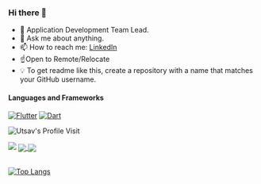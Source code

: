 
### Hi there 👋

- 🔭 Application Development Team Lead.
- 💬 Ask me about anything.
-  📫 How to reach me: <a href="https://linkedin.com/in/tornike-kurdadze">LinkedIn</a>
- ☝️Open to Remote/Relocate
- 💡 To get readme like this, create a repository with a name that matches your GitHub username.


#### Languages and Frameworks

<!-- TODO: Make technologies links takes you to repositories -->
[![Flutter](https://img.shields.io/badge/Flutter-%2302569B.svg?style=for-the-badge&logo=Flutter&logoColor=white)](#) [![Dart](https://img.shields.io/badge/dart-%230175C2.svg?style=for-the-badge&logo=dart&logoColor=white)](#)



![Utsav's Profile Visit](https://komarev.com/ghpvc/?username=Tkko&color=green&label=Profile+Views)

<img src="https://github-readme-stats.vercel.app/api?username=tkko&count_private=true&show_icons=true&include_all_commits=true&theme=vue-dark">

<a href="https://github.com/tkko/Flutter_pinput">
  <img align="center" src="https://github-readme-stats.vercel.app/api/pin/?username=tkko&repo=Flutter_pinput&theme=vue-dark" />
</a>

<a href="https://github.com/Tkko/Flutter_dismissible_page">
  <img align="center" src="https://github-readme-stats.vercel.app/api/pin/?username=tkko&repo=Flutter_dismissible_page&theme=vue-dark" />
</a>
<br></br>

[![Top Langs](https://github-readme-stats.vercel.app/api/top-langs/?username=tkko&langs_count=3&theme=vue-dark)](https://github.com/tkko)




